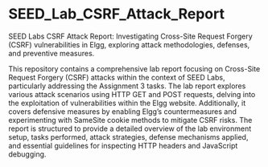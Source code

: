 # SEED_Lab_CSRF_Attack_Report
SEED Labs CSRF Attack Report: Investigating Cross-Site Request Forgery (CSRF) vulnerabilities in Elgg, exploring attack methodologies, defenses, and preventive measures.

This repository contains a comprehensive lab report focusing on Cross-Site Request Forgery (CSRF) attacks within the context of SEED Labs, particularly addressing the Assignment 3 tasks. The lab report explores various attack scenarios using HTTP GET and POST requests, delving into the exploitation of vulnerabilities within the Elgg website. Additionally, it covers defensive measures by enabling Elgg’s countermeasures and experimenting with SameSite cookie methods to mitigate CSRF risks. The report is structured to provide a detailed overview of the lab environment setup, tasks performed, attack strategies, defense mechanisms applied, and essential guidelines for inspecting HTTP headers and JavaScript debugging.
